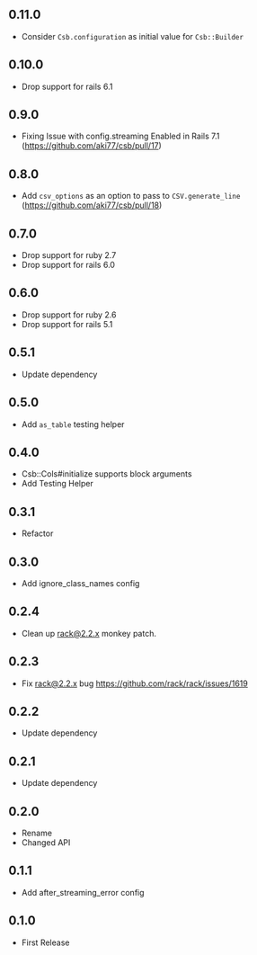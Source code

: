 ## 0.11.0

- Consider `Csb.configuration` as initial value for `Csb::Builder`

## 0.10.0

- Drop support for rails 6.1

## 0.9.0

- Fixing Issue with config.streaming Enabled in Rails 7.1 (https://github.com/aki77/csb/pull/17)

## 0.8.0

- Add `csv_options` as an option to pass to `CSV.generate_line` (https://github.com/aki77/csb/pull/18)

## 0.7.0

- Drop support for ruby 2.7
- Drop support for rails 6.0

## 0.6.0

- Drop support for ruby 2.6
- Drop support for rails 5.1

## 0.5.1

- Update dependency

## 0.5.0

- Add `as_table` testing helper

## 0.4.0

- Csb::Cols#initialize supports block arguments
- Add Testing Helper

## 0.3.1

- Refactor

## 0.3.0

- Add ignore_class_names config

## 0.2.4

- Clean up rack@2.2.x monkey patch.

## 0.2.3

- Fix rack@2.2.x bug https://github.com/rack/rack/issues/1619

## 0.2.2

- Update dependency

## 0.2.1

- Update dependency

## 0.2.0

- Rename
- Changed API

## 0.1.1

- Add after_streaming_error config

## 0.1.0

- First Release
